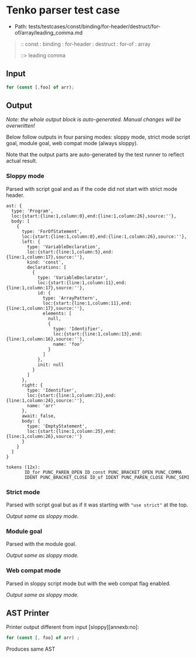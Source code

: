 # Tenko parser test case

- Path: tests/testcases/const/binding/for-header/destruct/for-of/array/leading_comma.md

> :: const : binding : for-header : destruct : for-of : array
>
> ::> leading comma

## Input

`````js
for (const [,foo] of arr);
`````

## Output

_Note: the whole output block is auto-generated. Manual changes will be overwritten!_

Below follow outputs in four parsing modes: sloppy mode, strict mode script goal, module goal, web compat mode (always sloppy).

Note that the output parts are auto-generated by the test runner to reflect actual result.

### Sloppy mode

Parsed with script goal and as if the code did not start with strict mode header.

`````
ast: {
  type: 'Program',
  loc:{start:{line:1,column:0},end:{line:1,column:26},source:''},
  body: [
    {
      type: 'ForOfStatement',
      loc:{start:{line:1,column:0},end:{line:1,column:26},source:''},
      left: {
        type: 'VariableDeclaration',
        loc:{start:{line:1,column:5},end:{line:1,column:17},source:''},
        kind: 'const',
        declarations: [
          {
            type: 'VariableDeclarator',
            loc:{start:{line:1,column:11},end:{line:1,column:17},source:''},
            id: {
              type: 'ArrayPattern',
              loc:{start:{line:1,column:11},end:{line:1,column:17},source:''},
              elements: [
                null,
                {
                  type: 'Identifier',
                  loc:{start:{line:1,column:13},end:{line:1,column:16},source:''},
                  name: 'foo'
                }
              ]
            },
            init: null
          }
        ]
      },
      right: {
        type: 'Identifier',
        loc:{start:{line:1,column:21},end:{line:1,column:24},source:''},
        name: 'arr'
      },
      await: false,
      body: {
        type: 'EmptyStatement',
        loc:{start:{line:1,column:25},end:{line:1,column:26},source:''}
      }
    }
  ]
}

tokens (12x):
       ID_for PUNC_PAREN_OPEN ID_const PUNC_BRACKET_OPEN PUNC_COMMA
       IDENT PUNC_BRACKET_CLOSE ID_of IDENT PUNC_PAREN_CLOSE PUNC_SEMI
`````

### Strict mode

Parsed with script goal but as if it was starting with `"use strict"` at the top.

_Output same as sloppy mode._

### Module goal

Parsed with the module goal.

_Output same as sloppy mode._

### Web compat mode

Parsed in sloppy script mode but with the web compat flag enabled.

_Output same as sloppy mode._

## AST Printer

Printer output different from input [sloppy][annexb:no]:

````js
for (const [, foo] of arr) ;
````

Produces same AST
